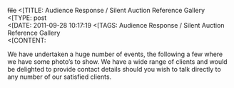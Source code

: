 ~~file~~
<[TITLE: 	Audience Response / Silent Auction Reference Gallery	
<[TYPE: 	post	
<[DATE: 	2011-09-28 10:17:19	
<[TAGS: 	Audience Response / Silent Auction Reference Gallery	
<[CONTENT: 	




We have undertaken a huge number of events, the following a few where we have some photo’s to show. We have a wide range of clients and would be delighted to provide contact details should you wish to talk directly to any number of our satisfied clients.




<a href="../?p=777">



<a href="../?p=748">



<a href="../?p=736">



<a href="../?p=621">



<a href="../?p=767">



<a href="../?p=751">



<a href="../?p=797">




